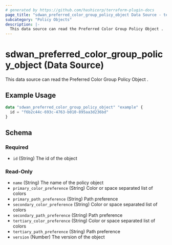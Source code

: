 ```yaml
---
# generated by https://github.com/hashicorp/terraform-plugin-docs
page_title: "sdwan_preferred_color_group_policy_object Data Source - terraform-provider-sdwan"
subcategory: "Policy Objects"
description: |-
  This data source can read the Preferred Color Group Policy Object .
---
```


# sdwan_preferred_color_group_policy_object (Data Source)

This data source can read the Preferred Color Group Policy Object .

## Example Usage

```terraform
data "sdwan_preferred_color_group_policy_object" "example" {
  id = "f6b2c44c-693c-4763-b010-895aa3d236bd"
}
```

<!-- schema generated by tfplugindocs -->
## Schema

### Required

- `id` (String) The id of the object

### Read-Only

- `name` (String) The name of the policy object
- `primary_color_preference` (String) Color or space separated list of colors
- `primary_path_preference` (String) Path preference
- `secondary_color_preference` (String) Color or space separated list of colors
- `secondary_path_preference` (String) Path preference
- `tertiary_color_preference` (String) Color or space separated list of colors
- `tertiary_path_preference` (String) Path preference
- `version` (Number) The version of the object
